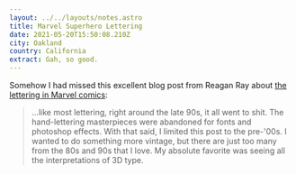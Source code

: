 ```yaml
---
layout: ../../layouts/notes.astro
title: Marvel Superhero Lettering
date: 2021-05-20T15:50:08.210Z
city: Oakland
country: California
extract: Gah, so good.
---
```


Somehow I had missed this excellent blog post from Reagan Ray about [the lettering in Marvel comics](https://reaganray.com/2021/04/06/marvel-lettering.html):

> ...like most lettering, right around the late 90s, it all went to shit. The hand-lettering masterpieces were abandoned for fonts and photoshop effects. With that said, I limited this post to the pre-'00s. I wanted to do something more vintage, but there are just too many from the 80s and 90s that I love. My absolute favorite was seeing all the interpretations of 3D type.
